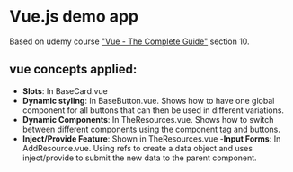 # Vue.js demo app

Based on udemy course ["Vue - The Complete Guide"](https://www.udemy.com/course/vuejs-2-the-complete-guide) section 10.

## vue concepts applied:

- **Slots**: In BaseCard.vue
- **Dynamic styling**: In BaseButton.vue. Shows how to have one global component for all buttons that can then be used in different variations.
- **Dynamic Components**: In TheResources.vue. Shows how to switch between different components using the component tag and buttons.
- **Inject/Provide Feature**: Shown in TheResources.vue -**Input Forms**: In AddResource.vue. Using refs to create a data object and uses inject/provide to submit the new data to the parent component.
